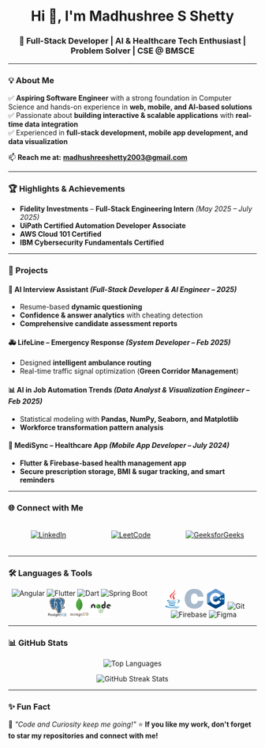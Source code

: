 <h1 align="center">Hi 👋, I'm Madhushree S Shetty</h1>
<h3 align="center">🚀 Full-Stack Developer | AI & Healthcare Tech Enthusiast | Problem Solver | CSE @ BMSCE</h3>

---

### 💡 About Me  
✅ **Aspiring Software Engineer** with a strong foundation in Computer Science and hands-on experience in **web, mobile, and AI-based solutions**  
✅ Passionate about **building interactive & scalable applications** with **real-time data integration**   
✅ Experienced in **full-stack development, mobile app development, and data visualization**    

📫 **Reach me at:** **madhushreeshetty2003@gmail.com**  

---

### 🏆 Highlights & Achievements  
- **Fidelity Investments** – **Full-Stack Engineering Intern** *(May 2025 – July 2025)*  
- **UiPath Certified Automation Developer Associate**  
- **AWS Cloud 101 Certified**  
- **IBM Cybersecurity Fundamentals Certified**  

---

### 🚀 Projects  

#### **💼 AI Interview Assistant** *(Full-Stack Developer & AI Engineer – 2025)*  
- Resume-based **dynamic questioning**  
- **Confidence & answer analytics** with cheating detection  
- **Comprehensive candidate assessment reports**

#### **🚑 LifeLine – Emergency Response** *(System Developer – Feb 2025)*  
- Designed **intelligent ambulance routing**  
- Real-time traffic signal optimization (**Green Corridor Management**)  

#### **📊 AI in Job Automation Trends** *(Data Analyst & Visualization Engineer – Feb 2025)*  
- Statistical modeling with **Pandas, NumPy, Seaborn, and Matplotlib**  
- **Workforce transformation pattern analysis**  

#### **📱 MediSync – Healthcare App** *(Mobile App Developer – July 2024)*  
- **Flutter & Firebase-based health management app**  
- **Secure prescription storage, BMI & sugar tracking, and smart reminders**  

---

### 🌐 Connect with Me  
<div align="center"  style="display: flex; justify-content: space-around; align-items: center;">
  <a href="https://linkedin.com/in/madhushreesshetty" target="blank">
    <img src="https://raw.githubusercontent.com/rahuldkjain/github-profile-readme-generator/master/src/images/icons/Social/linked-in-alt.svg" alt="LinkedIn" height="40" width="40" style="margin:20px;" />
  </a>
  <a href="https://leetcode.com/u/madhushree_shetty/" target="blank">
    <img src="https://raw.githubusercontent.com/rahuldkjain/github-profile-readme-generator/master/src/images/icons/Social/leet-code.svg" alt="LeetCode" height="40" width="40" style="margin:20px;" />
  </a>
  <a href="https://www.geeksforgeeks.org/user/madhushreesax7s/" target="blank">
    <img src="https://raw.githubusercontent.com/rahuldkjain/github-profile-readme-generator/master/src/images/icons/Social/geeks-for-geeks.svg" alt="GeeksforGeeks" height="40" width="40" />
  </a>
</div>

---

### 🛠️ Languages & Tools
<div align="center" style="display: flex; justify-content: space-around; align-items: center;">
  <div>
    <a ><img src="https://angular.io/assets/images/logos/angular/angular.svg" alt="Angular" width="40" height="40"/></a>
    <a ><img src="https://www.vectorlogo.zone/logos/flutterio/flutterio-icon.svg" alt="Flutter" width="40" height="40"/></a>
    <a ><img src="https://www.vectorlogo.zone/logos/dartlang/dartlang-icon.svg" alt="Dart" width="40" height="40"/></a>
    <a ><img src="https://www.vectorlogo.zone/logos/springio/springio-icon.svg" alt="Spring Boot" width="40" height="40"/></a>
    <a ><img src="https://raw.githubusercontent.com/devicons/devicon/master/icons/postgresql/postgresql-original-wordmark.svg" alt="PostgreSQL" width="40" height="40"/></a>
    <a ><img src="https://raw.githubusercontent.com/devicons/devicon/master/icons/mongodb/mongodb-original-wordmark.svg" alt="MongoDB" width="40" height="40"/></a>
    <a ><img src="https://raw.githubusercontent.com/devicons/devicon/master/icons/nodejs/nodejs-original-wordmark.svg" alt="NodeJS" width="40" height="40"/></a>
  </div>
  <div>
    <a ><img src="https://raw.githubusercontent.com/devicons/devicon/master/icons/java/java-original.svg" alt="Java" width="40" height="40"/></a>
    <a ><img src="https://raw.githubusercontent.com/devicons/devicon/master/icons/c/c-original.svg" alt="C" width="40" height="40"/></a>
    <a ><img src="https://raw.githubusercontent.com/devicons/devicon/master/icons/cplusplus/cplusplus-original.svg" alt="C++" width="40" height="40"/></a>
    <a ><img src="https://www.vectorlogo.zone/logos/git-scm/git-scm-icon.svg" alt="Git" width="40" height="40"/></a>
    <a ><img src="https://www.vectorlogo.zone/logos/firebase/firebase-icon.svg" alt="Firebase" width="40" height="40"/></a>
    <a ><img src="https://www.vectorlogo.zone/logos/figma/figma-icon.svg" alt="Figma" width="40" height="40"/></a>
  </div>
</div>

---

### 📊 GitHub Stats
<p align="center">
<img src="https://github-readme-stats.vercel.app/api/top-langs?username=madhushree-s-shetty-3&show_icons=true&locale=en&layout=compact" alt="Top Languages" />
</p>
<p align="center">
<img src="https://github-readme-streak-stats.herokuapp.com/?user=madhushree-s-shetty-3" alt="GitHub Streak Stats" />
</p>

---

### ✨ Fun Fact
💬 *"Code and Curiosity keep me going!"*
⭐ **If you like my work, don't forget to star my repositories and connect with me!**
